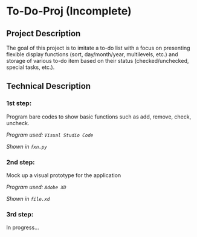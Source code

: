 # To-Do-Proj (Incomplete)

## Project Description
The goal of this project is to imitate a to-do list with a focus on presenting flexible display functions (sort, day/month/year, multilevels, etc.) and storage of various to-do item based on their status (checked/unchecked, special tasks, etc.). 

## Technical Description

### 1st step:
Program bare codes to show basic functions such as add, remove, check, uncheck.

_Program used: `Visual Studio Code`_ 

_Shown in `fxn.py`_

### 2nd step:
Mock up a visual prototype for the application

_Program used: `Adobe XD`_

_Shown in `file.xd`_

### 3rd step:
In progress...

